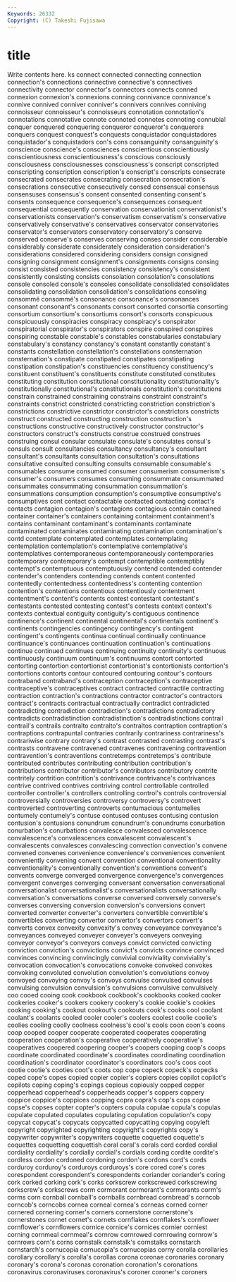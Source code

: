 ```yaml
---
Keywords: 26332 
Copyright: (C) Takeshi Fujisawa
---
```


# title

Write contents here.
ks connect
connected connecting connection connection's connections connective connective's connectives connectivity connector
connector's connectors connects conned connexion connexion's connexions conning connivance connivance's
connive connived conniver conniver's connivers connives conniving connoisseur connoisseur's connoisseurs
connotation connotation's connotations connotative connote connoted connotes connoting connubial conquer
conquered conquering conqueror conqueror's conquerors conquers conquest conquest's conquests conquistador
conquistadores conquistador's conquistadors con's cons consanguinity consanguinity's conscience conscience's consciences
conscientious conscientiously conscientiousness conscientiousness's conscious consciously consciousness consciousnesses consciousness's conscript
conscripted conscripting conscription conscription's conscript's conscripts consecrate consecrated consecrates consecrating
consecration consecration's consecrations consecutive consecutively consed consensual consensus consensuses consensus's
consent consented consenting consent's consents consequence consequence's consequences consequent consequential
consequently conservation conservationist conservationist's conservationists conservation's conservatism conservatism's conservative conservatively
conservative's conservatives conservator conservatories conservator's conservators conservatory conservatory's conserve conserved
conserve's conserves conserving conses consider considerable considerably considerate considerately consideration
consideration's considerations considered considering considers consign consigned consigning consignment consignment's
consignments consigns consing consist consisted consistencies consistency consistency's consistent consistently
consisting consists consolation consolation's consolations console consoled console's consoles consolidate
consolidated consolidates consolidating consolidation consolidation's consolidations consoling consommé consommé's consonance
consonance's consonances consonant consonant's consonants consort consorted consortia consorting consortium
consortium's consortiums consort's consorts conspicuous conspicuously conspiracies conspiracy conspiracy's conspirator
conspiratorial conspirator's conspirators conspire conspired conspires conspiring constable constable's constables
constabularies constabulary constabulary's constancy constancy's constant constantly constant's constants constellation
constellation's constellations consternation consternation's constipate constipated constipates constipating constipation constipation's
constituencies constituency constituency's constituent constituent's constituents constitute constituted constitutes constituting
constitution constitutional constitutionality constitutionality's constitutionally constitutional's constitutionals constitution's constitutions constrain
constrained constraining constrains constraint constraint's constraints constrict constricted constricting constriction
constriction's constrictions constrictive constrictor constrictor's constrictors constricts construct constructed constructing
construction construction's constructions constructive constructively constructor constructor's constructors construct's constructs
construe construed construes construing consul consular consulate consulate's consulates consul's
consuls consult consultancies consultancy consultancy's consultant consultant's consultants consultation consultation's
consultations consultative consulted consulting consults consumable consumable's consumables consume consumed
consumer consumerism consumerism's consumer's consumers consumes consuming consummate consummated consummates
consummating consummation consummation's consummations consumption consumption's consumptive consumptive's consumptives cont
contact contactable contacted contacting contact's contacts contagion contagion's contagions contagious
contain contained container container's containers containing containment containment's contains contaminant
contaminant's contaminants contaminate contaminated contaminates contaminating contamination contamination's contd contemplate
contemplated contemplates contemplating contemplation contemplation's contemplative contemplative's contemplatives contemporaneous contemporaneously
contemporaries contemporary contemporary's contempt contemptible contemptibly contempt's contemptuous contemptuously contend
contended contender contender's contenders contending contends content contented contentedly contentedness
contentedness's contenting contention contention's contentions contentious contentiously contentment contentment's content's
contents contest contestant contestant's contestants contested contesting contest's contests context
context's contexts contextual contiguity contiguity's contiguous continence continence's continent continental
continental's continentals continent's continents contingencies contingency contingency's contingent contingent's contingents
continua continual continually continuance continuance's continuances continuation continuation's continuations continue
continued continues continuing continuity continuity's continuous continuously continuum continuum's continuums
contort contorted contorting contortion contortionist contortionist's contortionists contortion's contortions contorts
contour contoured contouring contour's contours contraband contraband's contraception contraception's contraceptive
contraceptive's contraceptives contract contracted contractile contracting contraction contraction's contractions contractor
contractor's contractors contract's contracts contractual contractually contradict contradicted contradicting contradiction
contradiction's contradictions contradictory contradicts contradistinction contradistinction's contradistinctions contrail contrail's contrails
contralto contralto's contraltos contraption contraption's contraptions contrapuntal contraries contrarily contrariness
contrariness's contrariwise contrary contrary's contrast contrasted contrasting contrast's contrasts contravene
contravened contravenes contravening contravention contravention's contraventions contretemps contretemps's contribute contributed
contributes contributing contribution contribution's contributions contributor contributor's contributors contributory contrite
contritely contrition contrition's contrivance contrivance's contrivances contrive contrived contrives contriving
control controllable controlled controller controller's controllers controlling control's controls controversial
controversially controversies controversy controversy's controvert controverted controverting controverts contumacious contumelies
contumely contumely's contuse contused contuses contusing contusion contusion's contusions conundrum
conundrum's conundrums conurbation conurbation's conurbations convalesce convalesced convalescence convalescence's convalescences
convalescent convalescent's convalescents convalesces convalescing convection convection's convene convened convenes
convenience convenience's conveniences convenient conveniently convening convent convention conventional conventionality
conventionality's conventionally convention's conventions convent's convents converge converged convergence convergence's
convergences convergent converges converging conversant conversation conversational conversationalist conversationalist's conversationalists
conversationally conversation's conversations converse conversed conversely converse's converses conversing conversion
conversion's conversions convert converted converter converter's converters convertible convertible's convertibles
converting convertor convertor's convertors convert's converts convex convexity convexity's convey
conveyance conveyance's conveyances conveyed conveyer conveyer's conveyers conveying conveyor conveyor's
conveyors conveys convict convicted convicting conviction conviction's convictions convict's convicts
convince convinced convinces convincing convincingly convivial conviviality conviviality's convocation convocation's
convocations convoke convoked convokes convoking convoluted convolution convolution's convolutions convoy
convoyed convoying convoy's convoys convulse convulsed convulses convulsing convulsion convulsion's
convulsions convulsive convulsively coo cooed cooing cook cookbook cookbook's cookbooks
cooked cooker cookeries cooker's cookers cookery cookery's cookie cookie's cookies
cooking cooking's cookout cookout's cookouts cook's cooks cool coolant coolant's
coolants cooled cooler cooler's coolers coolest coolie coolie's coolies cooling
coolly coolness coolness's cool's cools coon coon's coons coop cooped
cooper cooperate cooperated cooperates cooperating cooperation cooperation's cooperative cooperatively cooperative's
cooperatives coopered coopering cooper's coopers cooping coop's coops coordinate coordinated
coordinate's coordinates coordinating coordination coordination's coordinator coordinator's coordinators coo's coos
coot cootie cootie's cooties coot's coots cop cope copeck copeck's
copecks coped cope's copes copied copier copier's copiers copies copilot
copilot's copilots coping coping's copings copious copiously copped copper copperhead
copperhead's copperheads copper's coppers coppery coppice coppice's coppices copping copra
copra's cop's cops copse copse's copses copter copter's copters copula
copulae copula's copulas copulate copulated copulates copulating copulation copulation's copy
copycat copycat's copycats copycatted copycatting copying copyleft copyright copyrighted copyrighting
copyright's copyrights copy's copywriter copywriter's copywriters coquette coquetted coquette's coquettes
coquetting coquettish coral coral's corals cord corded cordial cordiality cordiality's
cordially cordial's cordials cording cordite cordite's cordless cordon cordoned cordoning
cordon's cordons cord's cords corduroy corduroy's corduroys corduroys's core cored
core's cores corespondent corespondent's corespondents coriander coriander's coring cork corked
corking cork's corks corkscrew corkscrewed corkscrewing corkscrew's corkscrews corm cormorant
cormorant's cormorants corm's corms corn cornball cornball's cornballs cornbread cornbread's
corncob corncob's corncobs cornea corneal cornea's corneas corned corner cornered
cornering corner's corners cornerstone cornerstone's cornerstones cornet cornet's cornets cornflakes
cornflakes's cornflower cornflower's cornflowers cornice cornice's cornices cornier corniest corning
cornmeal cornmeal's cornrow cornrowed cornrowing cornrow's cornrows corn's corns cornstalk
cornstalk's cornstalks cornstarch cornstarch's cornucopia cornucopia's cornucopias corny corolla corollaries
corollary corollary's corolla's corollas corona coronae coronaries coronary coronary's corona's
coronas coronation coronation's coronations coronavirus coronaviruses coronavirus's coroner coroner's coroners
